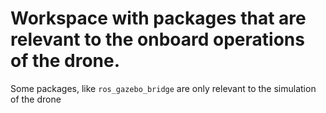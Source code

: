 # Workspace with packages that are relevant to the onboard operations of the drone.
Some packages, like `ros_gazebo_bridge` are only relevant to the simulation of the drone
